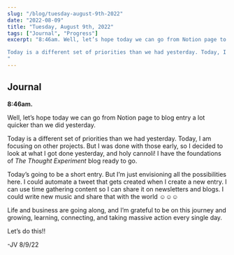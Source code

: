 ```yaml
---
slug: "/blog/tuesday-august-9th-2022"
date: "2022-08-09"
title: "Tuesday, August 9th, 2022"
tags: ["Journal", "Progress"]
excerpt: "8:46am. Well, let’s hope today we can go from Notion page to blog entry a lot quicker than we did yesterday. 

Today is a different set of priorities than we had yesterday. Today, I am focusing on other projects. But I was done with those early, so I decided to look at what I got done yesterday, and holy cannoli! I have the foundations of *The Thought Experiment* blog ready to go. 
"
---
```


## Journal

**8:46am.**

Well, let’s hope today we can go from Notion page to blog entry a lot quicker than we did yesterday. 

Today is a different set of priorities than we had yesterday. Today, I am focusing on other projects. But I was done with those early, so I decided to look at what I got done yesterday, and holy cannoli! I have the foundations of *The Thought Experiment* blog ready to go. 

Today’s going to be a short entry. But I’m just envisioning all the possibilities here. I could automate a tweet that gets created when I create a new entry. I can use time gathering content so I can share it on newsletters and blogs. I could write new music and share that with the world ☺️☺️☺️

Life and business are going along, and I’m grateful to be on this journey and growing, learning, connecting, and taking massive action every single day. 

Let’s do this!!

-JV 8/9/22